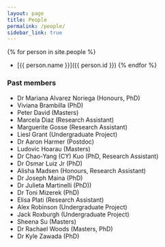 ```yaml
---
layout: page
title: People
permalink: /people/
sidebar_link: true
---
```


{% for person in site.people %}
  - [{{ person.name }}]({{ person.id }})
{% endfor %}

### Past members

- Dr Mariana Alvarez Noriega (Honours, PhD)
- Viviana Brambilla (PhD)
- Peter David (Masters)
- Marcela Diaz (Research Assistant)
- Marguerite Gosse (Research Assistant) 
- Liesl Grant (Undergraduate Project)
- Dr Aaron Harmer (Postdoc)
- Ludovic Hoarau (Masters)
- Dr Chao-Yang (CY) Kuo (PhD, Research Assistant)
- Dr Osmar Luiz Jr (PhD)
- Alisha Madsen (Honours, Research Assistant)
- Dr Joseph Maina (PhD)
- Dr Julieta Martinelli (PhD)) 
- Dr Toni Mizerek (PhD)
- Elisa Plati (Research Assistant)
- Alex Robinson (Undergraduate Project) 
- Jack Roxburgh (Undergraduate Project)
- Sheena Su (Masters)
- Dr Rachael Woods (Masters, PhD)
- Dr Kyle Zawada (PhD)
